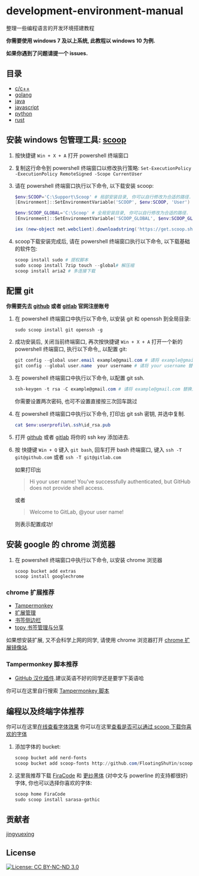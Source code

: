 # development-environment-manual

整理一些编程语言的开发环境搭建教程

**你需要使用 windows 7 及以上系统, 此教程以 windows 10 为例.**

**如果你遇到了问题请提一个 issues.**

## 目录

- [c/c++](c%2B%2B.md)
- [golang](golang.md)
- [java](java.md)
- [javascript](javascript.md)
- [python](python.md)
- [rust](rust.md)

## 安装 windows 包管理工具: [scoop](https://github.com/lukesampson/scoop)

1. 按快捷键 `Win + X + A` 打开 powershell 终端窗口
2. 复制这行命令到 powershell 终端窗口以修改执行策略: `Set-ExecutionPolicy -ExecutionPolicy RemoteSigned -Scope CurrentUser`
3. 请在 powershell 终端窗口执行以下命令, 以下载安装 scoop:

    ```powershell
    $env:SCOOP='C:\Support\Scoop' # 局部安装目录, 你可以自行修改为合适的路径.
    [Environment]::SetEnvironmentVariable('SCOOP', $env:SCOOP, 'User')

    $env:SCOOP_GLOBAL='C:\Scoop' # 全局安装目录, 你可以自行修改为合适的路径.
    [Environment]::SetEnvironmentVariable('SCOOP_GLOBAL', $env:SCOOP_GLOBAL, 'Machine')

    iex (new-object net.webclient).downloadstring('https://get.scoop.sh')
    ```

4. scoop下载安装完成后, 请在 powershell 终端窗口执行以下命令, 以下载基础的软件包:

    ```powershell
    scoop install sudo # 提权脚本
    sudo scoop install 7zip touch --global# 解压缩
    scoop install aria2 # 多连接下载
    ```

## 配置 git

**你需要先去 [github](https://github.com/join?source=header-home) 或者 [gitlab](https://gitlab.com/users/sign_in#register-pane) 官网注册账号**

1. 在 powershell 终端窗口中执行以下命令, 以安装 git 和  openssh 到全局目录:

    ```sudo scoop install git openssh -g```
<!-- refreshenv cmd/powershell 中 可刷新env -->
<!-- git config --global core.autocrlf true or input-->
<!-- git config --global i18n.commitencoding utf-8
    git config --global i18n.logoutputencoding utf-8 -->
2. 成功安装后, 关闭当前终端窗口, 再次按快捷键 `Win + X + A` 打开一个新的 powershell 终端窗口, 执行以下命令,, 以配置 git:

    ```powershell
    git config --global user.email example@gmail.com # 请将 example@gmail.com 替换为你注册 git 时使用的邮箱
    git config --global user.name  your username # 请将 your username 替换为你注册 git 时使用的用户名
    ```

3. 在 powershell 终端窗口中执行以下命令, 以配置 git ssh.

    ```powershell
    ssh-keygen -t rsa -C example@gmail.com # 请将 example@gmail.com 替换为你注册 git 时使用的邮箱
    ```
    你需要设置两次密码, 也可不设置直接按三次回车跳过

4. 在 powershell 终端窗口中执行以下命令, 打印出 git ssh 密钥, 并选中复制.

    ```powershell
    cat $env:userprofile\.ssh\id_rsa.pub
    ```

5. 打开 [github](https://github.com/settings/keys) 或者 [gitlab](https://gitlab.com/profile/keys) 将你的 ssh key 添加进去.

6. 按 快捷键 `Win + Q` 键入 `git bash`, 回车打开 bash 终端窗口, 键入 `ssh -T git@github.com` 或者 `ssh -T git@gitlab.com`

    如果打印出

    > Hi your user name! You've successfully authenticated, but GitHub does not provide shell access.

    或者

    > Welcome to GitLab, @your user name!

    则表示配置成功!

## 安装 google 的 chrome 浏览器

1. 在 powershell 终端窗口中执行以下命令, 以安装 chrome 浏览器
    ```
    scoop bucket add extras
    scoop install googlechrome
    ```
### chrome 扩展推荐

- [Tampermonkey](https://www.gugeapps.net/webstore/detail/tampermonkey/dhdgffkkebhmkfjojejmpbldmpobfkfo)
- [扩展管理](https://www.gugeapps.net/webstore/detail/extension-manager/gjldcdngmdknpinoemndlidpcabkggco)
- [书签侧边栏](https://www.gugeapps.net/webstore/detail/bookmark-sidebar/jdbnofccmhefkmjbkkdkfiicjkgofkdh)
- [topy 书签管理与分享](https://www.gugeapps.net/webstore/detail/toby-for-chrome/hddnkoipeenegfoeaoibdmnaalmgkpip)

如果想安装扩展, 又不会科学上网的同学, 请使用 chrome 浏览器打开 [chrome 扩展镜像站](https://www.gugeapps.net/).

### Tampermonkey 脚本推荐

- [GitHub 汉化插件](chrome-extension://dhdgffkkebhmkfjojejmpbldmpobfkfo/ask.html?aid=8f6e62a0-d0a0-4954-8c47-f436baf330f7).建议英语不好的同学还是要学下英语哈

你可以在这里自行搜索 [Tampermonkey 脚本](https://greasyfork.org/zh-CN)

## 编程以及终端字体推荐

你可以在这里[在线查看字体效果](https://app.programmingfonts.org/)
你可以在这里[查看是否可以通过 scoop 下载你喜欢的字体](https://github.com/matthewjberger/scoop-nerd-fonts/tree/master/bucket)

1. 添加字体的 bucket:

    ```powershell
    scoop bucket add nerd-fonts
    scoop bucket add scoop-fonts http://github.com/FloatingShuYin/scoop-fonts.git
    ```

2. 这里我推荐下载 [FiraCode](https://github.com/tonsky/FiraCode) 和 [更纱黑体](https://github.com/be5invis/Sarasa-Gothic) (对中文与 powerline 的支持都很好) 字体, 你也可以选择你喜欢的字体:

    ```powershell
    scoop home FiraCode
    sudo scoop install sarasa-gothic
    ```

## 贡献者

[jingyuexing](https://github.com/jingyuexing)

## License

[![License: CC BY-NC-ND 3.0](https://img.shields.io/badge/License-CC%20BY--NC--ND%203.0-lightgrey.svg)](https://creativecommons.org/licenses/by-nc-nd/3.0/)
